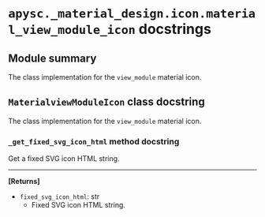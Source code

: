 # `apysc._material_design.icon.material_view_module_icon` docstrings

## Module summary

The class implementation for the `view_module` material icon.

## `MaterialviewModuleIcon` class docstring

The class implementation for the `view_module` material icon.

### `_get_fixed_svg_icon_html` method docstring

Get a fixed SVG icon HTML string.<hr>

**[Returns]**

- `fixed_svg_icon_html`: str
  - Fixed SVG icon HTML string.